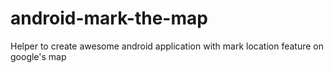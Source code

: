 # android-mark-the-map
Helper to create awesome android application with mark location feature on google's map
